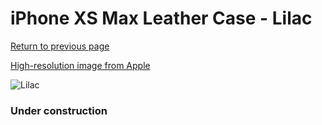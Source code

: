 # iPhone XS Max Leather Case - Lilac

[Return to previous page](/iphone_x)

[High-resolution image from Apple](https://store.storeimages.cdn-apple.com/8756/as-images.apple.com/is/MVH02?wid=4500&hei=4500&fmt=png)

<div style="width: 384px"><img src="/everypreview/MVH02.png" alt="Lilac"></div>

### Under construction
